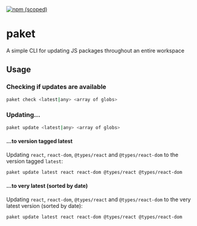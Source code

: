 [![npm (scoped)](https://img.shields.io/npm/v/@eweilow/paket.svg)](https://www.npmjs.com/package/@eweilow/paket)

# paket

A simple CLI for updating JS packages throughout an entire workspace

## Usage

### Checking if updates are available

```bash
paket check <latest|any> <array of globs>
```

### Updating...

```bash
paket update <latest|any> <array of globs>
```

#### ...to version tagged latest

Updating `react`, `react-dom`, `@types/react` and `@types/react-dom` to the version tagged `latest`:

```bash
paket update latest react react-dom @types/react @types/react-dom
```

#### ...to very latest (sorted by date)

Updating `react`, `react-dom`, `@types/react` and `@types/react-dom` to the very latest version (sorted by date):

```bash
paket update latest react react-dom @types/react @types/react-dom
```
